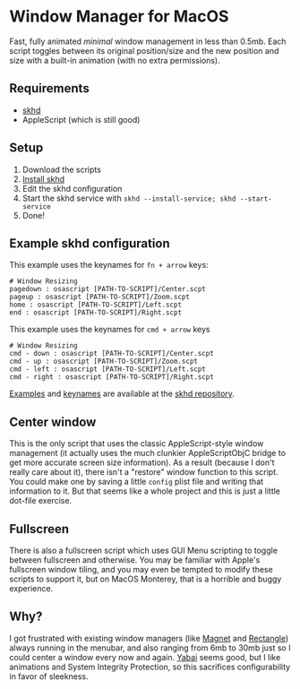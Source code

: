 Window Manager for MacOS
==========================

Fast, fully animated *minimal* window management in less than 0.5mb. Each script toggles between its original position/size and the new position and size with a built-in animation (with no extra permissions).

Requirements
--------------------------

- [skhd](https://github.com/koekeishiya/skhd)
- AppleScript (which is still good)

Setup
--------------------------

1. Download the scripts
2. [Install skhd](https://github.com/koekeishiya/skhd#install)
3. Edit the skhd configuration
4. Start the skhd service with `skhd --install-service; skhd --start-service`
4. Done!

Example skhd configuration
--------------------------

This example uses the keynames for `fn + arrow` keys:

	# Window Resizing
	pagedown : osascript [PATH-TO-SCRIPT]/Center.scpt
	pageup : osascript [PATH-TO-SCRIPT]/Zoom.scpt
	home : osascript [PATH-TO-SCRIPT]/Left.scpt
	end : osascript [PATH-TO-SCRIPT]/Right.scpt


This example uses the keynames for `cmd + arrow` keys 

	# Window Resizing
	cmd - down : osascript [PATH-TO-SCRIPT]/Center.scpt
	cmd - up : osascript [PATH-TO-SCRIPT]/Zoom.scpt
	cmd - left : osascript [PATH-TO-SCRIPT]/Left.scpt
	cmd - right : osascript [PATH-TO-SCRIPT]/Right.scpt


[Examples](https://github.com/koekeishiya/skhd/blob/master/examples/skhdrc) and [keynames](https://github.com/koekeishiya/skhd/issues/1) are available at the [skhd repository](https://github.com/koekeishiya/skhd#configuration). 

Center window
--------------------------

This is the only script that uses the classic AppleScript-style window management (it actually uses the much clunkier AppleScriptObjC bridge to get more accurate screen size information). As a result (because I don't really care about it), there isn't a "restore" window function to this script. You could make one by saving a little `config` plist file and writing that information to it. But that seems like a whole project and this is just a little dot-file exercise.

Fullscreen
--------------------------

There is also a fullscreen script which uses GUI Menu scripting to toggle between fullscreen and otherwise. You may be familiar with Apple's fullscreen window tiling, and you may even be tempted to modify these scripts to support it, but on MacOS Monterey, that is a horrible and buggy experience. 

Why?
--------------------------

I got frustrated with existing window managers (like [Magnet](https://magnet.crowdcafe.com) and [Rectangle](https://rectangleapp.com)) always running in the menubar, and also ranging from 6mb to 30mb just so I could center a window every now and again. [Yabai](https://github.com/koekeishiya/yabai) seems good, but I like animations and System Integrity Protection, so this sacrifices configurability in favor of sleekness.